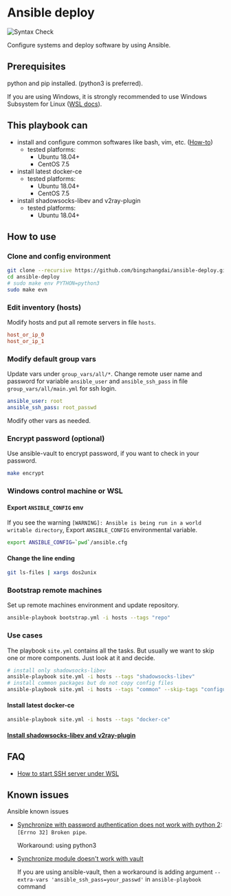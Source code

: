 # Ansible deploy

![Syntax Check](https://github.com/bingzhangdai/ansible-deploy/workflows/Syntax%20Check/badge.svg?branch=master&event=push)

Configure systems and deploy software by using Ansible.

## Prerequisites

python and pip installed. (python3 is preferred).

If you are using Windows, it is strongly recommended to use Windows Subsystem for Linux ([WSL docs](https://docs.microsoft.com/en-us/windows/wsl)).

## This playbook can

* install and configure common softwares like bash, vim, etc. ([How-to](roles/common/README.md))
  * tested platforms:
    * Ubuntu 18.04+
    * CentOS 7.5
* install latest docker-ce
  * tested platforms:
    * Ubuntu 18.04+
    * CentOS 7.5
* install shadowsocks-libev and v2ray-plugin
  * tested platforms:
    * Ubuntu 18.04+

## How to use

### Clone and config environment

```bash
git clone --recursive https://github.com/bingzhangdai/ansible-deploy.git
cd ansible-deploy
# sudo make env PYTHON=python3
sudo make evn
```

### Edit inventory (hosts)

Modify hosts and put all remote servers in file `hosts`.

```ini
host_or_ip_0
host_or_ip_1
```

### Modify default group vars

Update vars under `group_vars/all/*`. Change remote user name and password for variable `ansible_user` and `ansible_ssh_pass` in file `group_vars/all/main.yml` for ssh login.

```yml
ansible_user: root
ansible_ssh_pass: root_passwd
```

Modify other vars as needed.

### Encrypt password (optional)

Use ansible-vault to encrypt password, if you want to check in your password.

```bash
make encrypt
```

### Windows control machine or WSL

#### Export `ANSIBLE_CONFIG` env

If you see the warning `[WARNING]: Ansible is being run in a world writable directory`, Export `ANSIBLE_CONFIG` environmental variable.

```bash
export ANSIBLE_CONFIG=`pwd`/ansible.cfg
```

#### Change the line ending

```bash
git ls-files | xargs dos2unix
```

### Bootstrap remote machines

Set up remote machines environment and update repository.

```bash
ansible-playbook bootstrap.yml -i hosts --tags "repo"
```

### Use cases

The playbook `site.yml` contains all the tasks. But usually we want to skip one or more components. Just look at it and decide.

```bash
# install only shadowsocks-libev
ansible-playbook site.yml -i hosts --tags "shadowsocks-libev"
# install common packages but do not copy config files
ansible-playbook site.yml -i hosts --tags "common" --skip-tags "configuration"
```

#### Install latest docker-ce

```bash
ansible-playbook site.yml -i hosts --tags "docker-ce"
```

#### [Install shadowsocks-libev and v2ray-plugin](roles/shadowsocks-libev/README.md)

## FAQ

* [How to start SSH server under WSL](https://gist.github.com/bingzhangdai/c71569aa5ad97ca928d24470326e06ee)

## Known issues

Ansible known issues

* [Synchronize with password authentication does not work with python 2](https://github.com/ansible/ansible/issues/56629): `[Errno 32] Broken pipe`.

  Workaround: using python3
* [Synchronize module doesn't work with vault](https://github.com/ansible/ansible/issues/45161)

  If you are using ansible-vault, then a workaround is adding argument `--extra-vars 'ansible_ssh_pass=your_passwd'` in `ansible-playbook` command
